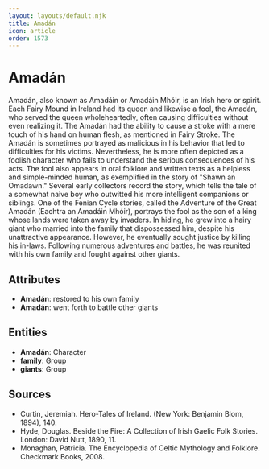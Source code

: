```yaml
---
layout: layouts/default.njk
title: Amadán
icon: article
order: 1573
---
```

# Amadán

Amadán, also known as Amadáin or Amadáin Mhóir, is an Irish hero or spirit. Each Fairy Mound in Ireland had its queen and likewise a fool, the Amadán, who served the queen wholeheartedly, often causing difficulties without even realizing it. The Amadán had the ability to cause a stroke with a mere touch of his hand on human flesh, as mentioned in Fairy Stroke. The Amadán is sometimes portrayed as malicious in his behavior that led to difficulties for his victims. Nevertheless, he is more often depicted as a foolish character who fails to understand the serious consequences of his acts. The fool also appears in oral folklore and written texts as a helpless and simple-minded human, as exemplified in the story of "Shawn an Omadawn." Several early collectors record the story, which tells the tale of a somewhat naive boy who outwitted his more intelligent companions or siblings. One of the Fenian Cycle stories, called the Adventure of the Great Amadán (Eachtra an Amadáin Mhóir), portrays the fool as the son of a king whose lands were taken away by invaders. In hiding, he grew into a hairy giant who married into the family that dispossessed him, despite his unattractive appearance. However, he eventually sought justice by killing his in-laws. Following numerous adventures and battles, he was reunited with his own family and fought against other giants.

## Attributes

- **Amadán**: restored to his own family
- **Amadán**: went forth to battle other giants

## Entities

- **Amadán**: Character
- **family**: Group
- **giants**: Group

## Sources

- Curtin, Jeremiah. Hero-Tales of Ireland. (New York: Benjamin Blom, 1894), 140.
- Hyde, Douglas. Beside the Fire: A Collection of Irish Gaelic Folk Stories. London: David Nutt, 1890, 11.
- Monaghan, Patricia. The Encyclopedia of Celtic Mythology and Folklore. Checkmark Books, 2008.

